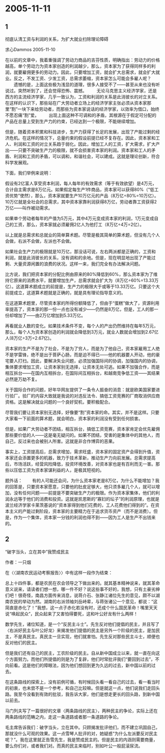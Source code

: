 # 2005-11-11

## 1

彻底认清工资与利润的关系，为扩大就业扫除理论障碍 

求心Dammos 2005-11-10 

在以前的文章中，我着重强调了劳动力商品的吉芬性质，明确指出：劳动力的价格越高，单个劳动力为资本家创造的利润越少，那么，资本家为了获得同样多的利润，就要雇佣更多的劳动力。因此，只要增加工资，就会扩大总需求，就会扩大就业。反之，不发工资、少发工资，总需求萎缩，资本家怎么可能会多雇人呢？  　　遗憾的是，上面这些极为浅显的道理，很多人接受不了――甚至从来也没有听说过。突然听到了，还会觉得恐怖、震撼。  　　无论马克思主义经济学家，还是西方的主流经济学家，几乎一致认为，工资和利润的关系是此消彼长的对立关系。在这样的认识下，那些站在广大劳动者立场上的经济学家主张必须从资本家那里“割”一块下来给劳动者，而那些为资本家说话的经济学家，以效率为借口，始终不愿忍痛“割”爱。  　　出现上面这种不可调和的矛盾，其根源在于假定可分配的产品在总量上受到生产力的约束，已经达到一个极限，不能继续增加。 

但是，随着资本积累和科技进步，生产力获得了长足的发展，出现了产能过剩的经济危机。在这样的情况下，总量约束的假设前提已经不复存在。因此，资本家和工人、利润和工资的对立关系趋于弱化。因此，增加工人的工资，扩大需求，扩大产出――只要不突破生产力的极限，就不会损害资本家的利润。资本家和工人的矛盾、利润和工资的矛盾，可以调和，和谐社会，可以建成。这就是理论创新，符合科学发展观。 

下面，我们举例来说明：

假设有2亿富人享受资本利润，每人每年的有效需求（等于有效欲望）是4万元，合计自主需求是8万亿元。如果假定每生产1件商品，资本家可以获得80%（“低工资优势”使然），那么，资本家就要生产10万亿元的产品（8万亿÷80%=10万亿）。10万亿就是全社会的总需求，其中资本家靠利润获得8万亿，劳动者靠工资获得2万亿――叫作被动需求。

如果单个劳动者每年的产值为5万元，其中4万元变成资本家的利润，1万元变成自己的工资，那么，资本家就必须雇佣2亿人为他打工（8万亿÷4万=2亿）。

以上就是总需求和总就业的简单算术题。尽管是极其简单的算术题，但没有几个人会做，右派不会做，左派也不会做。

如果社会生产力的极限就是10万亿，那没话可说，左右两派都是正确的，工资和利润，就是此消彼长的关系，没有调和的余地。但是，现在明显地出现了产能过剩、大量资源闲置的浪费的状况。这样一来，我们完全有办法解决问题。

比方说，我们把资本家的分配比例由原来的80%降低到60%，那么资本家为了维持它原来的消费水平，就要增加生产，总需求就会扩大为（8万亿÷60%=13.33万亿）。这道算术题成立的前提是，生产力的极限大于或等于13.33万亿。只要这个大前提成立，这道算术题就是正确的，就是具有理论指导意义的。

在这道算术题里，尽管资本家的所得份额降低了，但由于“蛋糕”做大了，资源利用率提高了，资本家的那一份一点也没有减少――仍然是8万亿，但是，工人的那一份却增加了――由2万亿增加到5.33万亿。

再看就业人数的变化。如果技术条件不变，每个人的产出仍然维持在每年5万元，那么，每个人为资本家创造的利润就会降低到3万元，就业人数就会增加到2.67亿人(8万亿÷3万=2.67亿)。

资本家的生产不是为了社会，不是为了穷人，而是为了他自己，资本家雇用工人绝不是学雷锋，绝不是出于菩萨心肠，而是迫不得已――他的机器要人开动，他的豪宅要人打扫。因此，要解决失业问题，必须加强国际间的协调，加强国内的协调，集体要求增加工资，让资本家别无选择，让资本无处可逃。如果不加强合作，而是相互拆台――在国内互相拆台，在国际间互相拆台，和越南竞争低工资――其结果必然是万劫不复。

关于国际合作的问题，好年华网友提供了一条令人振奋的消息：就是欧美国家要进行验厂。验厂的内容大致就是我说的对违反法令、搞低工资竞赛的厂商取消供应商资格。这是解决就业问题的一个良好契机，要积极配合。

尽管我们要让资本家别无选择，好像要“割”资本家的命。其实，并不是这样。只要大家看一下前面的算术题，就会明白，资本家的利润没有受到任何损害。

但是，如果广大劳动者不团结，相互拆台，搞低工资竞赛，资本家肯定会优先雇佣那些要价低的人――这是毫无疑问的。如果不团结，受害的是集体中的其他人，而自己，反过来也会被别人所害。这就是非合作博弈的恶果。

事实上，工资提高后，总需求增加，需求旺盛，资本家的固定资产会得到升值，资本家还会添置更多的机器，致力于技术革新，推动生产力向前发展。总需求提高后，市场活跃，经营风险降低，投资环境改善，对资本家也是有百利而无一害。那些以压低工资为资本家谋利益的人，是极其短视的。


题外话：  　　有的人可能还会问，为什么资本家老是8万亿，为什么不能增加？我的回答是，只要资本家愿意，只要他的肚皮足够大，他只须多雇几个人，就可以增加，没有任何问题――前提是不要突破生产力的极限。作为资本家集体，他们的利润永远等于他们的消费和投资。这就是凯恩斯的“寡妇的坛子”的利润原理，也就是波兰经济学家卡莱茨基说的“资本家得到他们花费的，工人花费他们得到的”。在资本主义的产能过剩阶段，资本家的主要精力在于追求货币资产（而不是消费）。但是，作为一个集体，资本家一分钱的利润也得不到――因为工人是生产不出钱来的。



## 2

“破字当头，立在其中”我赞成民主

作者：一只烟 

在〈〈湖南农民运动考察报告〉〉中有这样一段作为结束： 

总上十四件事，都是农民在农会领导之下做出来的。就其基本精神说来，就其革命意义说来，请读者们想一想，哪一件不好？说这些事不好的，我想，只有土豪劣绅们吧！很奇怪，南昌方面传来消息，说蒋介石、张静江诸位先生的意见，颇不以湖南农民的举动为然。湖南的右派领袖刘岳峙辈，与蒋张诸公一个意见，都说：“这简直是赤化了！”我想，这一点子赤化若没有时，还成个什么国民革命！嘴里天天说“唤起民众”，民众起来了又害怕得要死，这和叶公好龙有什么两样！ 

数学先生，诸位知道，是一个“反民主斗士”。先生反对他们提倡的民主，并且写了〈右派好民主与叶公好龙〉来揭发他们提倡的民主是另外一个阶级的民主，是加民主，不是真民主。真民主一旦实现，他们就害怕。先生反对那些民主斗士，顺便也反对他们的民主。 

但是我们还有自己的民主，工农阶级的民主。自从新中国成立以来，就一直在向这个方面努力。而他们所提倡的则是为了复辟，他们时常批评我们“要回到过去”，不向前看。这是他们的障眼法，因为他们想回到更为久远的过去，新中国以前的过去。 

在这条路线的探索上，没有前例可循，有时候回头看一看自己的过去，看一看当时的初衷，也未尝不是一个参考，和自己比较嘛。但是就这一点，他们说我们走回头路。我至今没看到有效的批驳，我告诉大家，他们是想走更长的回头路，到新中国以前去。 

马门列夫写了一篇很好的文章〈两条路线的民主〉，两种民主的争论，实际上还在两条路线的范畴之内，走这一条道路或者那一条道路的争论。 

毛主席告诉我们：破字当头，立在其中。只顾揭发批评他们，而不建立巩固自己，那就没什么可观的效果。这一点雪琴人批评的对，她疑惑“为什么左派要反对民主呢？”。我在这里就正告雪先生，我是赞成民主的。但是民主的内涵则需要商量，要么你们对，或者我们对。而真的民主来临时，别如叶公一般屁滚尿流。



